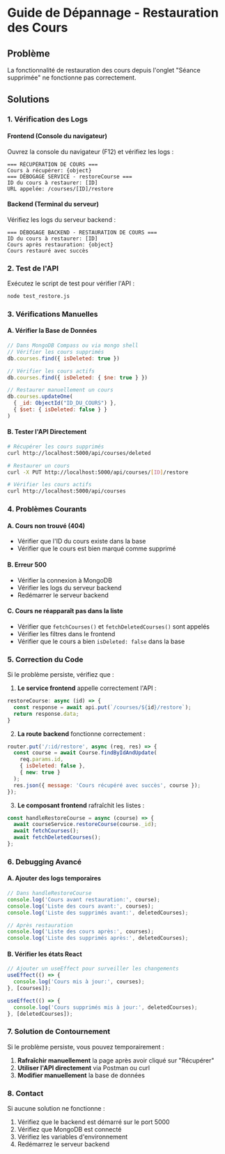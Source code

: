 # Guide de Dépannage - Restauration des Cours

## Problème
La fonctionnalité de restauration des cours depuis l'onglet "Séance supprimée" ne fonctionne pas correctement.

## Solutions

### 1. Vérification des Logs

#### Frontend (Console du navigateur)
Ouvrez la console du navigateur (F12) et vérifiez les logs :
```
=== RÉCUPÉRATION DE COURS ===
Cours à récupérer: {object}
=== DÉBOGAGE SERVICE - restoreCourse ===
ID du cours à restaurer: [ID]
URL appelée: /courses/[ID]/restore
```

#### Backend (Terminal du serveur)
Vérifiez les logs du serveur backend :
```
=== DÉBOGAGE BACKEND - RESTAURATION DE COURS ===
ID du cours à restaurer: [ID]
Cours après restauration: {object}
Cours restauré avec succès
```

### 2. Test de l'API

Exécutez le script de test pour vérifier l'API :
```bash
node test_restore.js
```

### 3. Vérifications Manuelles

#### A. Vérifier la Base de Données
```javascript
// Dans MongoDB Compass ou via mongo shell
// Vérifier les cours supprimés
db.courses.find({ isDeleted: true })

// Vérifier les cours actifs
db.courses.find({ isDeleted: { $ne: true } })

// Restaurer manuellement un cours
db.courses.updateOne(
  { _id: ObjectId("ID_DU_COURS") },
  { $set: { isDeleted: false } }
)
```

#### B. Tester l'API Directement
```bash
# Récupérer les cours supprimés
curl http://localhost:5000/api/courses/deleted

# Restaurer un cours
curl -X PUT http://localhost:5000/api/courses/[ID]/restore

# Vérifier les cours actifs
curl http://localhost:5000/api/courses
```

### 4. Problèmes Courants

#### A. Cours non trouvé (404)
- Vérifier que l'ID du cours existe dans la base
- Vérifier que le cours est bien marqué comme supprimé

#### B. Erreur 500
- Vérifier la connexion à MongoDB
- Vérifier les logs du serveur backend
- Redémarrer le serveur backend

#### C. Cours ne réapparaît pas dans la liste
- Vérifier que `fetchCourses()` et `fetchDeletedCourses()` sont appelés
- Vérifier les filtres dans le frontend
- Vérifier que le cours a bien `isDeleted: false` dans la base

### 5. Correction du Code

Si le problème persiste, vérifiez que :

1. **Le service frontend** appelle correctement l'API :
```javascript
restoreCourse: async (id) => {
  const response = await api.put(`/courses/${id}/restore`);
  return response.data;
}
```

2. **La route backend** fonctionne correctement :
```javascript
router.put('/:id/restore', async (req, res) => {
  const course = await Course.findByIdAndUpdate(
    req.params.id,
    { isDeleted: false },
    { new: true }
  );
  res.json({ message: 'Cours récupéré avec succès', course });
});
```

3. **Le composant frontend** rafraîchit les listes :
```javascript
const handleRestoreCourse = async (course) => {
  await courseService.restoreCourse(course._id);
  await fetchCourses();
  await fetchDeletedCourses();
};
```

### 6. Debugging Avancé

#### A. Ajouter des logs temporaires
```javascript
// Dans handleRestoreCourse
console.log('Cours avant restauration:', course);
console.log('Liste des cours avant:', courses);
console.log('Liste des supprimés avant:', deletedCourses);

// Après restauration
console.log('Liste des cours après:', courses);
console.log('Liste des supprimés après:', deletedCourses);
```

#### B. Vérifier les états React
```javascript
// Ajouter un useEffect pour surveiller les changements
useEffect(() => {
  console.log('Cours mis à jour:', courses);
}, [courses]);

useEffect(() => {
  console.log('Cours supprimés mis à jour:', deletedCourses);
}, [deletedCourses]);
```

### 7. Solution de Contournement

Si le problème persiste, vous pouvez temporairement :

1. **Rafraîchir manuellement** la page après avoir cliqué sur "Récupérer"
2. **Utiliser l'API directement** via Postman ou curl
3. **Modifier manuellement** la base de données

### 8. Contact

Si aucune solution ne fonctionne :
1. Vérifiez que le backend est démarré sur le port 5000
2. Vérifiez que MongoDB est connecté
3. Vérifiez les variables d'environnement
4. Redémarrez le serveur backend 